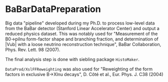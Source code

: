 # BaBarDataPreparation

Big data "pipeline" developed during my Ph.D. to process low-level data from the BaBar detector (Stanford Linear Accelerator Center) and output a reduced physics dataset. This was notably used for "Measurement of the B0->pilnu form-factor shape and branching fraction, and determination of |Vub| with a loose neutrino reconstruction technique", BaBar Collaboration, Phys. Rev. Lett. 98 (2007).

The final analysis step is done with siebling package `HistoMaker`.

`DataProd/XslFFReweighting` was also used for "Reweighting of the form factors in exclusive B->Xlnu decays", D. Côté et al., Eur. Phys. J. C38 (2004)
